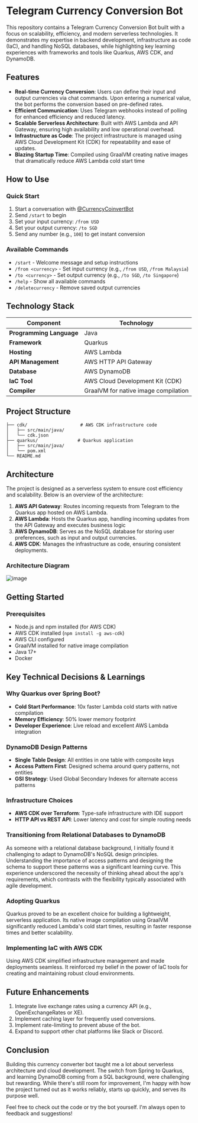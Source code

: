 # Telegram Currency Conversion Bot

This repository contains a Telegram Currency Conversion Bot built with a focus on scalability, efficiency, and modern serverless technologies. It demonstrates my expertise in backend development, infrastructure as code (IaC), and handling NoSQL databases, while highlighting key learning experiences with frameworks and tools like Quarkus, AWS CDK, and DynamoDB.

## Features

- **Real-time Currency Conversion**: Users can define their input and output currencies via chat commands. Upon entering a numerical value, the bot performs the conversion based on pre-defined rates.
- **Efficient Communication**: Uses Telegram webhooks instead of polling for enhanced efficiency and reduced latency.
- **Scalable Serverless Architecture**: Built with AWS Lambda and API Gateway, ensuring high availability and low operational overhead.
- **Infrastructure as Code**: The project infrastructure is managed using AWS Cloud Development Kit (CDK) for repeatability and ease of updates.
- **Blazing Startup Time**: Compiled using GraalVM creating native images that dramatically reduce AWS Lambda cold start time

## How to Use

### Quick Start
1. Start a conversation with [@CurrencyCoinvertBot](https://t.me/CurrencyCoinvertBot)
2. Send `/start` to begin
3. Set your input currency: `/from USD`
4. Set your output currency: `/to SGD`
5. Send any number (e.g., `100`) to get instant conversion

### Available Commands
- `/start` - Welcome message and setup instructions
- `/from <currency>` - Set input currency (e.g., `/from USD`, `/from Malaysia`)
- `/to <currency>` - Set output currency (e.g., `/to SGD`, `/to Singapore`)
- `/help` - Show all available commands
- `/deletecurrency` - Remove saved output currencies

## Technology Stack

| Component                 | Technology                              |
|---------------------------|-----------------------------------------|
| **Programming Language**  | Java                                   |
| **Framework**             | Quarkus                                |
| **Hosting**               | AWS Lambda                             |
| **API Management**        | AWS HTTP API Gateway                   |
| **Database**              | AWS DynamoDB                           |
| **IaC Tool**              | AWS Cloud Development Kit (CDK)        |
| **Compiler**              | GraalVM for native image compilation   |

## Project Structure

```
├── cdk/                    # AWS CDK infrastructure code
│   ├── src/main/java/
│   └── cdk.json
├── quarkus/               # Quarkus application
│   ├── src/main/java/
│   └── pom.xml
└── README.md
```

## Architecture

The project is designed as a serverless system to ensure cost efficiency and scalability. Below is an overview of the architecture:

1. **AWS API Gateway**: Routes incoming requests from Telegram to the Quarkus app hosted on AWS Lambda.
2. **AWS Lambda**: Hosts the Quarkus app, handling incoming updates from the API Gateway and executes business logic
4. **AWS DynamoDB**: Serves as the NoSQL database for storing user preferences, such as input and output currencies.
5. **AWS CDK**: Manages the infrastructure as code, ensuring consistent deployments.

### Architecture Diagram

![image](https://github.com/user-attachments/assets/2480c16b-a756-4a4c-9453-2686d7e036f4)

## Getting Started

### Prerequisites

- Node.js and npm installed (for AWS CDK)
- AWS CDK installed (`npm install -g aws-cdk`)
- AWS CLI configured
- GraalVM installed for native image compilation
- Java 17+
- Docker


## Key Technical Decisions & Learnings

### Why Quarkus over Spring Boot?
- **Cold Start Performance**: 10x faster Lambda cold starts with native compilation
- **Memory Efficiency**: 50% lower memory footprint
- **Developer Experience**: Live reload and excellent AWS Lambda integration

### DynamoDB Design Patterns
- **Single Table Design**: All entities in one table with composite keys
- **Access Pattern First**: Designed schema around query patterns, not entities
- **GSI Strategy**: Used Global Secondary Indexes for alternate access patterns

### Infrastructure Choices
- **AWS CDK over Terraform**: Type-safe infrastructure with IDE support
- **HTTP API vs REST API**: Lower latency and cost for simple routing needs

### Transitioning from Relational Databases to DynamoDB
As someone with a relational database background, I initially found it challenging to adapt to DynamoDB's NoSQL design principles. Understanding the importance of access patterns and designing the schema to support these patterns was a significant learning curve. This experience underscored the necessity of thinking ahead about the app's requirements, which contrasts with the flexibility typically associated with agile development.

### Adopting Quarkus
Quarkus proved to be an excellent choice for building a lightweight, serverless application. Its native image compilation using GraalVM significantly reduced Lambda's cold start times, resulting in faster response times and better scalability.

### Implementing IaC with AWS CDK
Using AWS CDK simplified infrastructure management and made deployments seamless. It reinforced my belief in the power of IaC tools for creating and maintaining robust cloud environments.

## Future Enhancements
1. Integrate live exchange rates using a currency API (e.g., OpenExchangeRates or XE).
2. Implement caching layer for frequently used conversions.
3. Implement rate-limiting to prevent abuse of the bot.
4.  Expand to support other chat platforms like Slack or Discord.

## Conclusion
Building this currency converter bot taught me a lot about serverless architecture and cloud development. The switch from Spring to Quarkus, and learning DynamoDB coming from a SQL background, were challenging but rewarding. While there's still room for improvement, I'm happy with how the project turned out as it works reliably, starts up quickly, and serves its purpose well.

Feel free to check out the code or try the bot yourself. I'm always open to feedback and suggestions!
